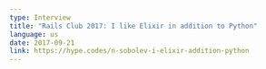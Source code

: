```yaml
---
type: Interview
title: "Rails Club 2017: I like Elixir in addition to Python"
language: us
date: 2017-09-21
link: https://hype.codes/n-sobolev-i-elixir-addition-python
---
```

